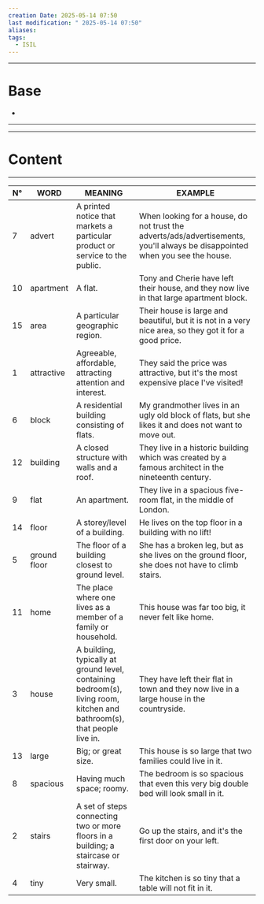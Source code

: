 ```yaml
---
creation Date: 2025-05-14 07:50
last modification: " 2025-05-14 07:50"
aliases: 
tags:
  - ISIL
---
```

___
# Base
- 
___
___
# Content
___

| N°  | WORD         | MEANING                                                                                                                  | EXAMPLE                                                                                                                      |
| --- | ------------ | ------------------------------------------------------------------------------------------------------------------------ | ---------------------------------------------------------------------------------------------------------------------------- |
| 7   | advert       | A printed notice that markets a particular product or service to the public.                                             | When looking for a house, do not trust the adverts/ads/advertisements, you'll always be disappointed when you see the house. |
| 10  | apartment    | A flat.                                                                                                                  | Tony and Cherie have left their house, and they now live in that large apartment block.                                      |
| 15  | area         | A particular geographic region.                                                                                          | Their house is large and beautiful, but it is not in a very nice area, so they got it for a good price.                      |
| 1   | attractive   | Agreeable, affordable, attracting attention and interest.                                                                | They said the price was attractive, but it's the most expensive place I've visited!                                          |
| 6   | block        | A residential building consisting of flats.                                                                              | My grandmother lives in an ugly old block of flats, but she likes it and does not want to move out.                          |
| 12  | building     | A closed structure with walls and a roof.                                                                                | They live in a historic building which was created by a famous architect in the nineteenth century.                          |
| 9   | flat         | An apartment.                                                                                                            | They live in a spacious five-room flat, in the middle of London.                                                             |
| 14  | floor        | A storey/level of a building.                                                                                            | He lives on the top floor in a building with no lift!                                                                        |
| 5   | ground floor | The floor of a building closest to ground level.                                                                         | She has a broken leg, but as she lives on the ground floor, she does not have to climb stairs.                               |
| 11  | home         | The place where one lives as a member of a family or household.                                                          | This house was far too big, it never felt like home.                                                                         |
| 3   | house        | A building, typically at ground level, containing bedroom(s), living room, kitchen and bathroom(s), that people live in. | They have left their flat in town and they now live in a large house in the countryside.                                     |
| 13  | large        | Big; or great size.                                                                                                      | This house is so large that two families could live in it.                                                                   |
| 8   | spacious     | Having much space; roomy.                                                                                                | The bedroom is so spacious that even this very big double bed will look small in it.                                         |
| 2   | stairs       | A set of steps connecting two or more floors in a building; a staircase or stairway.                                     | Go up the stairs, and it's the first door on your left.                                                                      |
| 4   | tiny         | Very small.                                                                                                              | The kitchen is so tiny that a table will not fit in it.                                                                      |


